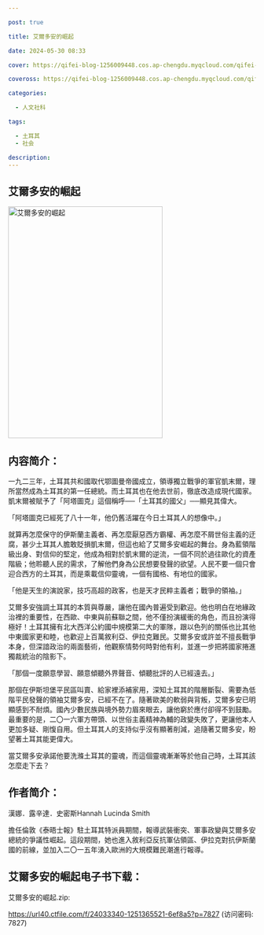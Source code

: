 ```yaml
---

post: true

title: 艾爾多安的崛起

date: 2024-05-30 08:33

cover: https://qifei-blog-1256009448.cos.ap-chengdu.myqcloud.com/qifei-blog/64d0fb871ddac507ccd726fc.jpg

coveross: https://qifei-blog-1256009448.cos.ap-chengdu.myqcloud.com/qifei-blog/64d0fb871ddac507ccd726fc.jpg

categories:

  - 人文社科

tags:

  - 土耳其
  - 社会

description:
---
```


## 艾爾多安的崛起

<img alt="艾爾多安的崛起" class="aligncenter loaded" data-was-processed="true" decoding="async" fetchpriority="high" height="471" src="https://qifei-blog-1256009448.cos.ap-chengdu.myqcloud.com/qifei-blog/64d0fb871ddac507ccd726fc.jpg" style="cursor: zoom-in;" width="314"/>

## 内容简介：

一九二三年，土耳其共和國取代鄂圖曼帝國成立，領導獨立戰爭的軍官凱末爾，理所當然成為土耳其的第一任總統。而土耳其也在他去世前，徹底改造成現代國家。凱末爾被賦予了「阿塔圖克」這個稱呼──「土耳其的國父」──顯見其偉大。

「阿塔圖克已經死了八十一年，他仍舊活躍在今日土耳其人的想像中。」

就算再怎麼保守的伊斯蘭主義者、再怎麼厭惡西方霸權、再怎麼不屑世俗主義的迂腐，甚少土耳其人膽敢貶損凱末爾，但這也給了艾爾多安崛起的舞台。身為藍領階級出身、對信仰的堅定，他成為相對於凱末爾的逆流，一個不同於過往歐化的資產階級；他聆聽人民的需求，了解他們身為公民想要發聲的欲望。人民不要一個只會迎合西方的土耳其，而是乘載信仰靈魂，一個有國格、有地位的國家。

「他是天生的演說家，技巧高超的政客，也是天才民粹主義者；戰爭的領袖。」

艾爾多安強調土耳其的本質與尊嚴，讓他在國內普遍受到歡迎。他也明白在地緣政治裡的重要性，在西歐、中東與前蘇聯之間，他不僅扮演緩衝的角色，而且扮演得極好！土耳其擁有北大西洋公約國中規模第二大的軍隊，跟以色列的關係也比其他中東國家更和睦，也歡迎上百萬敘利亞、伊拉克難民。艾爾多安或許並不擅長戰爭本身，但深諳政治的兩面藝術，他觀察情勢何時對他有利，並進一步把將國家捲進獨裁統治的陰影下。

「那個一度願意學習、願意傾聽外界聲音、傾聽批評的人已經遠去。」

那個在伊斯坦堡平民區叫賣、給家裡添補家用，深知土耳其的階層斷裂、需要為低階平民發聲的領袖艾爾多安，已經不在了。隨著歐美的軟弱與背叛，艾爾多安已明顯感到不耐煩。國內少數民族與境外勢力眉來眼去，讓他窮於應付卻得不到鼓勵。最重要的是，二〇一六軍方帶頭、以世俗主義精神為輔的政變失敗了，更讓他本人更加多疑、剛愎自用。但土耳其人的支持似乎沒有顯著削減，追隨著艾爾多安，盼望著土耳其能更偉大。

當艾爾多安承諾他要洗滌土耳其的靈魂，而這個靈魂漸漸等於他自己時，土耳其該怎麼走下去？

## 作者简介：

漢娜．露辛達．史密斯Hannah Lucinda Smith

擔任倫敦《泰晤士報》駐土耳其特派員期間，報導武裝衝突、軍事政變與艾爾多安總統的爭議性崛起。這段期間，她也進入敘利亞反抗軍佔領區、伊拉克對抗伊斯蘭國的前線，並加入二〇一五年湧入歐洲的大規模難民潮進行報導。

## 艾爾多安的崛起电子书下载：

艾爾多安的崛起.zip: 

https://url40.ctfile.com/f/24033340-1251365521-6ef8a5?p=7827 (访问密码: 7827)
